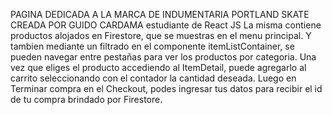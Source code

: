 PAGINA DEDICADA A LA MARCA DE INDUMENTARIA PORTLAND SKATE
CREADA POR GUIDO CARDAMA estudiante de React JS
La misma contiene productos alojados en Firestore, que se muestras en el menu principal.
Y tambien mediante un filtrado en el componente itemListContainer, se pueden navegar entre pestañas para ver los productos por categoria.
Una vez que eliges el producto accediendo al ItemDetail, puede agregarlo al carrito seleccionando con el contador la cantidad deseada.
Luego en Terminar compra en el Checkout, podes ingresar tus datos para recibir el id de tu compra brindado por Firestore.


